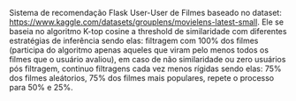 Sistema de recomendação Flask User-User de Filmes baseado no dataset: https://www.kaggle.com/datasets/grouplens/movielens-latest-small.
Ele se baseia no algoritmo K-top cosine a threshold de similaridade
com diferentes estratégias de inferência sendo elas: filtragem com 100% dos filmes (participa do algoritmo apenas aqueles que viram pelo menos todos os filmes que o usuário avaliou), em caso de não similaridade ou zero usuários pós filtragem, continuo filtragens cada vez menos rígidas sendo elas:
75% dos filmes aleátorios,
75% dos filmes mais populares,
repete o processo para 50% e 25%.
